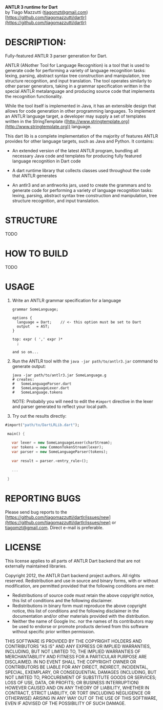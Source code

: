 **ANTLR 3 runtime for Dart**
  <br>by Tiago Mazzutti (tiagomzt@gmail.com)  
  [https://github.com/tiagomazzutti/dartlr](https://github.com/tiagomazzutti/dartlr)	

# DESCRIPTION:

Fully-featured ANTLR 3 parser generation for Dart.

ANTLR (ANother Tool for Language Recognition) is a tool that is used to generate
code for performing a variety of language recognition tasks: lexing, parsing,
abstract syntax tree construction and manipulation, tree structure recognition,
and input translation. The tool operates similarly to other parser generators,
taking in a grammar specification written in the special ANTLR metalanguage and
producing source code that implements the recognition functionality.

While the tool itself is implemented in Java, it has an extensible design that
allows for code generation in other programming languages. To implement an
ANTLR language target, a developer may supply a set of templates written in the
StringTemplate ([http://www.stringtemplate.org](http://www.stringtemplate.org)) language.

This dart lib is a complete implementation of the majority of features
ANTLR provides for other language targets, such as Java and Python. It contains:

* An extended version of the latest ANTLR program, bundling all necessary
  Java code and templates for producing fully featured language recognition
  in Dart code

* A dart runtime library that collects classes used throughout the code that
  ANTLR generates
   
* An antlr3 and an antlrworks jars, used to create the grammars and to generate
  code for performing a variety of language recognition tasks: lexing, parsing,
  abstract syntax tree construction and manipulation, tree structure recognition,
  and input translation.

# STRUCTURE

TODO

# HOW TO BUILD

TODO

# USAGE

1. Write an ANTLR grammar specification for a language

   ```
   grammar SomeLanguage;
   
   options {
     language = Dart;    // <- this option must be set to Dart
     output   = AST;
   }
   
   top: expr ( ',' expr )*
     ;
    
   and so on...
   ```

2. Run the ANTLR tool with the `java -jar path/to/antlr3.jar` command to 
   generate output:
   
   ```
   java -jar path/to/antlr3.jar SomeLanguage.g
   # creates:
   #   SomeLanguageParser.dart
   #   SomeLanguageLexer.dart
   #   SomeLanguage.tokens
   ```

   NOTE: Probabily you will need to edit the `#import` directive in the 
	 lexer and parser generated to reflect your local path.

3. Try out the results directly:

 ```dart
 #import("path/to/DartLRLib.dart");

  main() {
  
    var lexer = new SomeLanguageLexer(charStream);
    var tokens = new CommonTokenStream(lexer);
    var parser = new SomeLanguageParser(tokens);
  
    var result = parser.<entry_rule>();
    
    ...
    
  }
  ```

# REPORTING BUGS

Please send bug reports to the <br>
[https://github.com/tiagomazzutti/dartlr/issues/new](https://github.com/tiagomazzutti/dartlr/issues/new) or
tiagomzt@gmail.com.  Direct e-mail is preferable.

# LICENSE

This license applies to all parts of ANTLR Dart backend that are not 
externally maintained libraries. 

Copyright 2012, the ANTLR Dart backend project authors. All rights 
reserved. Redistribution and use in source and binary forms, with or 
without modification, are permitted provided that the following 
conditions are met:

  * Redistributions of source code must retain the above copyright
    notice, this list of conditions and the following disclaimer.
  * Redistributions in binary form must reproduce the above
    copyright notice, this list of conditions and the following
    disclaimer in the documentation and/or other materials provided
    with the distribution.
  * Neither the name of Google Inc. nor the names of its
    contributors may be used to endorse or promote products derived
    from this software without specific prior written permission.

THIS SOFTWARE IS PROVIDED BY THE COPYRIGHT HOLDERS AND CONTRIBUTORS
"AS IS" AND ANY EXPRESS OR IMPLIED WARRANTIES, INCLUDING, BUT NOT
LIMITED TO, THE IMPLIED WARRANTIES OF MERCHANTABILITY AND FITNESS FOR
A PARTICULAR PURPOSE ARE DISCLAIMED. IN NO EVENT SHALL THE COPYRIGHT
OWNER OR CONTRIBUTORS BE LIABLE FOR ANY DIRECT, INDIRECT, INCIDENTAL,
SPECIAL, EXEMPLARY, OR CONSEQUENTIAL DAMAGES (INCLUDING, BUT NOT
LIMITED TO, PROCUREMENT OF SUBSTITUTE GOODS OR SERVICES; LOSS OF USE,
DATA, OR PROFITS; OR BUSINESS INTERRUPTION) HOWEVER CAUSED AND ON ANY
THEORY OF LIABILITY, WHETHER IN CONTRACT, STRICT LIABILITY, OR TORT
(INCLUDING NEGLIGENCE OR OTHERWISE) ARISING IN ANY WAY OUT OF THE USE
OF THIS SOFTWARE, EVEN IF ADVISED OF THE POSSIBILITY OF SUCH DAMAGE.
